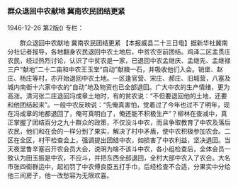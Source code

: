 ### 群众退回中农献地  冀南农民团结更紧

1946-12-26
第2版()
专栏：

　　群众退回中农献地
    冀南农民团结更紧
    【本报威县二十三日电】据新华社冀南分社记者报导，各地翻身农民退回中农土地后，中贫农空前团结。鸡泽二区孟贯庄农民，经过热烈讨论，认识了中贫农是一家，已退回中农孟继庆、孟继先、孟继禄三户“献地”二十二亩和中农王玉堂“自动”献粮一石，并吸收他们入会。销堡、赵庄、杨庄等村，亦开始退回中农土地。一区逢官营、宋庄、郝庄、旧城营，八塞及城内南街十六家中农的“自动”地及物资也已全部退回。广大中农的生产情绪，更为高涨。清河张二庄退回冯成章土地时，有的贫农说：“不但要退回他的土地，还要和他团结起来”。一般中农反映说：“先俺真害怕，觉着过了今年也过不了明年，现在冯成章的地都退回了，俺可真明白了，俺还能不积极生产”？柳林在查减中，真正掌握了团结百分之九十群众的政策，不仅没斗中农，而且争取教育了中农及落后农民，他们和在会的一样分到了果实，解决了村中矛盾，使中农积极参加农会。二区在全区，村干检查会上，强调提出团结中农，如损害了中农利益，坚决退回。当天夜里鲁辛塞召开农会员大会，说明为啥不该斗中农，各小组检查后，全体会员一致认为田玉振是中农，不应斗，并把东西全部退回，全村大部中农入了农会。大名市张四街群运中，起初罚了中农傅良臣五打手巾，后经检查不合适，分果实中分给他三间房子，他一改愁容为无限欢喜。
